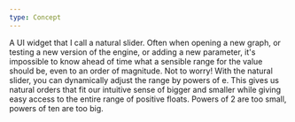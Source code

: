 ```yaml
---
type: Concept
---
```


A UI widget that I call a natural slider. Often when opening a new graph, or testing a new version of the engine, or adding a new parameter, it's impossible to know ahead of time what a sensible range for the value should be, even to an order of magnitude. Not to worry! With the natural slider, you can dynamically adjust the range by powers of e. This gives us natural orders that fit our intuitive sense of bigger and smaller while giving easy access to the entire range of positive floats. Powers of 2 are too small, powers of ten are too big.